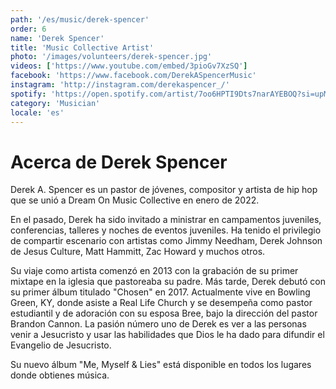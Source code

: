 ```yaml
---
path: '/es/music/derek-spencer'
order: 6
name: 'Derek Spencer'
title: 'Music Collective Artist'
photo: '/images/volunteers/derek-spencer.jpg'
videos: ['https://www.youtube.com/embed/3pioGv7XzSQ']
facebook: 'https://www.facebook.com/DerekASpencerMusic'
instagram: 'http://instagram.com/derekaspencer_/'
spotify: 'https://open.spotify.com/artist/7oo6HPTI9Dts7narAYEBOQ?si=upMcELmySXW5HNqWczmr_A'
category: 'Musician'
locale: 'es'
---
```


# Acerca de Derek Spencer

Derek A. Spencer es un pastor de jóvenes, compositor y artista de hip hop que se unió a Dream On Music Collective en enero de 2022.

En el pasado, Derek ha sido invitado a ministrar en campamentos juveniles, conferencias, talleres y noches de eventos juveniles. Ha tenido el privilegio de compartir escenario con artistas como Jimmy Needham, Derek Johnson de Jesus Culture, Matt Hammitt, Zac Howard y muchos otros.

Su viaje como artista comenzó en 2013 con la grabación de su primer mixtape en la iglesia que pastoreaba su padre. Más tarde, Derek debutó con su primer álbum titulado "Chosen" en 2017. Actualmente vive en Bowling Green, KY, donde asiste a Real Life Church y se desempeña como pastor estudiantil y de adoración con su esposa Bree, bajo la dirección del pastor Brandon Cannon. La pasión número uno de Derek es ver a las personas venir a Jesucristo y usar las habilidades que Dios le ha dado para difundir el Evangelio de Jesucristo.

Su nuevo álbum "Me, Myself & Lies" está disponible en todos los lugares donde obtienes música.